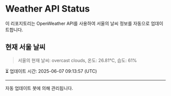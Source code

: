 
# Weather API Status

이 리포지토리는 OpenWeather API를 사용하여 서울의 날씨 정보를 자동으로 업데이트합니다.

## 현재 서울 날씨
> 서울의 현재 날씨: overcast clouds, 온도: 26.81°C, 습도: 61%

⏳ 업데이트 시간: 2025-06-07 09:13:57 (UTC)

---
자동 업데이트 봇에 의해 관리됩니다.
